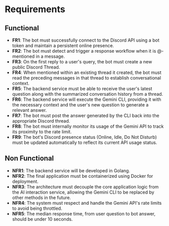 # Requirements

## Functional

* **FR1**: The bot must successfully connect to the Discord API using a bot token and maintain a persistent online presence.
* **FR2**: The bot must detect and trigger a response workflow when it is @-mentioned in a message.
* **FR3**: On the first reply to a user's query, the bot must create a new public Discord Thread.
* **FR4**: When mentioned within an existing thread it created, the bot must read the preceding messages in that thread to establish conversational context.
* **FR5**: The backend service must be able to receive the user's latest question along with the summarized conversation history from a thread.
* **FR6**: The backend service will execute the Gemini CLI, providing it with the necessary context and the user's new question to generate a relevant answer.
* **FR7**: The bot must post the answer generated by the CLI back into the appropriate Discord thread.
* **FR8**: The bot must internally monitor its usage of the Gemini API to track its proximity to the rate limit.
* **FR9**: The bot's Discord presence status (Online, Idle, Do Not Disturb) must be updated automatically to reflect its current API usage status.

## Non Functional

* **NFR1**: The backend service will be developed in Golang.
* **NFR2**: The final application must be containerized using Docker for deployment.
* **NFR3**: The architecture must decouple the core application logic from the AI interaction service, allowing the Gemini CLI to be replaced by other methods in the future.
* **NFR4**: The system must respect and handle the Gemini API's rate limits to avoid being throttled.
* **NFR5**: The median response time, from user question to bot answer, should be under 10 seconds.